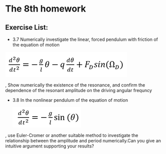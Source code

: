 # The 8th homework

## Exercise List:

- 3.7 Numerically investigate the linear, forced pendulum with friction of the equation of motion

 ![image](img/formula3_14.png)

 , Show numerically the existence of the resonance, and confirm the dependence of the resonant amplitude on the driving angular frequncy

- 3.8 In the nonlinear pendulum of the equation of motion

  ![image](img/formula3_17.png)

 , use Euler-Cromer or another suitable method to investigate the relationship between the amplitude and period numerically.Can you give an intuitive argument supporting your results?

